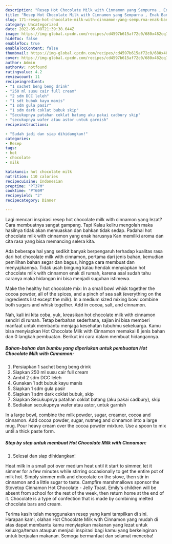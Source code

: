 ```yaml
---
description: "Resep Hot Chocolate Milk with Cinnamon yang Sempurna , Enak Banget"
title: "Resep Hot Chocolate Milk with Cinnamon yang Sempurna , Enak Banget"
slug: 171-resep-hot-chocolate-milk-with-cinnamon-yang-sempurna-enak-banget
category: Uncategorized
date: 2022-05-08T21:39:38.644Z
image: https://img-global.cpcdn.com/recipes/cd4597b615af72c0/680x482cq70/hot-chocolate-milk-with-cinnamon-foto-resep-utama.jpg
hideToc: false
enableToc: true
enableTocContent: false
thumbnail: https://img-global.cpcdn.com/recipes/cd4597b615af72c0/680x482cq70/hot-chocolate-milk-with-cinnamon-foto-resep-utama.jpg
cover: https://img-global.cpcdn.com/recipes/cd4597b615af72c0/680x482cq70/hot-chocolate-milk-with-cinnamon-foto-resep-utama.jpg
author: Admin
authorAv: notfound
ratingvalue: 4.2
reviewcount: 11
recipeingredient:
- "1 sachet beng beng drink"
- "250 ml susu cair full cream"
- "2 sdm DCC leleh"
- "1 sdt bubuk kayu manis"
- "1 sdm gula pasir"
- "1 sdm dark coklat bubuk skip"
- "Secukupnya patahan coklat batang aku pakai cadbury skip"
- "secukupnya wafer atau astor untuk garnish"
recipeinstructions:

- "Sudah jadi dan siap dihidangkan!"
categories:
- Resep
tags:
- hot
- chocolate
- milk

katakunci: hot chocolate milk 
nutrition: 110 calories
recipecuisine: Indonesian
preptime: "PT37M"
cooktime: "PT60M"
recipeyield: "2"
recipecategory: Dinner

---
```



Lagi mencari inspirasi resep hot chocolate milk with cinnamon yang lezat? Cara membuatnya sangat gampang. Tapi Kalau keliru mengolah maka hasilnya tidak akan memuaskan dan bahkan tidak sedap. Padahal hot chocolate milk with cinnamon yang enak harusnya Kan memiliki aroma dan cita rasa yang bisa memancing selera kita.


Ada beberapa hal yang sedikit banyak berpengaruh terhadap kualitas rasa dari hot chocolate milk with cinnamon, pertama dari jenis bahan, kemudian pemilihan bahan segar dan bagus, hingga cara membuat dan menyajikannya. Tidak usah bingung kalau hendak menyiapkan hot chocolate milk with cinnamon enak di rumah, karena asal sudah tahu caranya maka hidangan ini bisa menjadi suguhan istimewa.

Make the healthy hot chocolate mix: In a small bowl whisk together the cocoa powder, all of the spices, and a pinch of sea salt (everything on the ingredients list except the milk). In a medium sized mixing bowl combine both sugars and whisk together. Add in cocoa, salt, and cinnamon.


Nah, kali ini kita coba, yuk, kreasikan hot chocolate milk with cinnamon sendiri di rumah. Tetap berbahan sederhana, sajian ini bisa memberi manfaat untuk membantu menjaga kesehatan tubuhmu sekeluarga. Kamu bisa menyiapkan Hot Chocolate Milk with Cinnamon memakai 8 jenis bahan dan 0 langkah pembuatan. Berikut ini cara dalam membuat hidangannya.

<!--inarticleads1-->

##### Bahan-bahan dan bumbu yang diperlukan untuk pembuatan Hot Chocolate Milk with Cinnamon:

1. Persiapkan 1 sachet beng beng drink
1. Siapkan 250 ml susu cair full cream
1. Ambil 2 sdm DCC leleh
1. Gunakan 1 sdt bubuk kayu manis
1. Siapkan 1 sdm gula pasir
1. Siapkan 1 sdm dark coklat bubuk, skip
1. Siapkan Secukupnya patahan coklat batang (aku pakai cadbury), skip
1. Sediakan secukupnya wafer atau astor, untuk garnish


In a large bowl, combine the milk powder, sugar, creamer, cocoa and cinnamon. Add cocoa powder, sugar, nutmeg and cinnamon into a large mug. Pour heavy cream over the cocoa powder mixture. Use a spoon to mix until a thick paste form. 

<!--inarticleads2-->

##### Step by step untuk membuat Hot Chocolate Milk with Cinnamon:


1. Selesai dan siap dihidangkan!

Heat milk in a small pot over medium heat until it start to simmer, let it simmer for a few minutes while stirring occasionally to get the entire pot of milk hot. Simply simmer milk and chocolate on the stove, then stir in cinnamon and a little sugar to taste. Campfire marshmallows sponsor the Stovetop Cinnamon Hot Chocolate - Jelly Toast. Emily&#39;s children will be absent from school for the rest of the week, then return home at the end of it. Chocolate is a type of confection that is made by combining melted chocolate bars and cream. 

Terima kasih telah menggunakan resep yang kami tampilkan di sini. Harapan kami, olahan Hot Chocolate Milk with Cinnamon yang mudah di atas dapat membantu kamu menyiapkan makanan yang lezat untuk keluarga/teman ataupun menjadi inspirasi bagi kamu yang berkeinginan untuk berjualan makanan. Semoga bermanfaat dan selamat mencoba!
